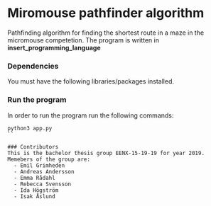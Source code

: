 # Miromouse pathfinder algorithm
Pathfinding algorithm for finding the shortest route in a maze in the micromouse competetion.
The program is written in **insert_programming_language** 

### Dependencies
You must have the following libraries/packages installed.

### Run the program
In order to run the program run the following commands:
```$
python3 app.py
``

### Contributors
This is the bachelor thesis group EENX-15-19-19 for year 2019.
Memebers of the group are:
  - Emil Grimheden
  - Andreas Andersson
  - Emma Rådahl
  - Rebecca Svensson
  - Ida Högström
  - Isak Åslund
